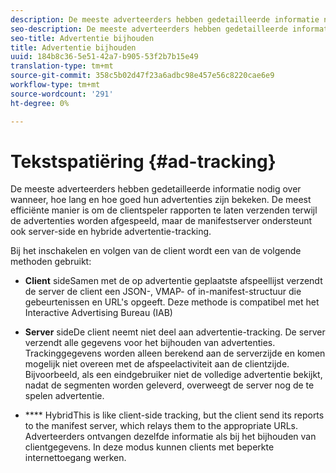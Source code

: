 ```yaml
---
description: De meeste adverteerders hebben gedetailleerde informatie nodig over wanneer, hoe lang en hoe goed hun advertenties zijn bekeken. De meest efficiënte manier is om de clientspeler rapporten te laten verzenden terwijl de advertenties worden afgespeeld, maar de manifestserver ondersteunt ook server-side en hybride advertentie-tracking.
seo-description: De meeste adverteerders hebben gedetailleerde informatie nodig over wanneer, hoe lang en hoe goed hun advertenties zijn bekeken. De meest efficiënte manier is om de clientspeler rapporten te laten verzenden terwijl de advertenties worden afgespeeld, maar de manifestserver ondersteunt ook server-side en hybride advertentie-tracking.
seo-title: Advertentie bijhouden
title: Advertentie bijhouden
uuid: 184b8c36-5e51-42a7-b905-53f2b7b15e49
translation-type: tm+mt
source-git-commit: 358c5b02d47f23a6adbc98e457e56c8220cae6e9
workflow-type: tm+mt
source-wordcount: '291'
ht-degree: 0%

---
```



# Tekstspatiëring {#ad-tracking}

De meeste adverteerders hebben gedetailleerde informatie nodig over wanneer, hoe lang en hoe goed hun advertenties zijn bekeken. De meest efficiënte manier is om de clientspeler rapporten te laten verzenden terwijl de advertenties worden afgespeeld, maar de manifestserver ondersteunt ook server-side en hybride advertentie-tracking.

Bij het inschakelen en volgen van de client wordt een van de volgende methoden gebruikt:

* **Client** sideSamen met de op advertentie geplaatste afspeellijst verzendt de server de client een JSON-, VMAP- of in-manifest-structuur die gebeurtenissen en URL&#39;s opgeeft. Deze methode is compatibel met het Interactive Advertising Bureau (IAB)

* **Server** sideDe client neemt niet deel aan advertentie-tracking. De server verzendt alle gegevens voor het bijhouden van advertenties. Trackinggegevens worden alleen berekend aan de serverzijde en komen mogelijk niet overeen met de afspeelactiviteit aan de clientzijde. Bijvoorbeeld, als een eindgebruiker niet de volledige advertentie bekijkt, nadat de segmenten worden geleverd, overweegt de server nog de te spelen advertentie.

* **** HybridThis is like client-side tracking, but the client send its reports to the manifest server, which relays them to the appropriate URLs. Adverteerders ontvangen dezelfde informatie als bij het bijhouden van clientgegevens. In deze modus kunnen clients met beperkte internettoegang werken.